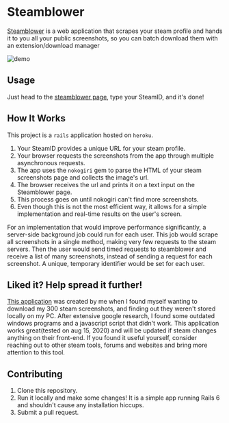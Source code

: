 # Steamblower

[Steamblower](https://steamblower.herokuapp.com/) is a web application that scrapes your steam profile and hands it to you all your public screenshots, so you can batch download them with an extension/download manager

![demo](https://user-images.githubusercontent.com/15044782/90322212-cc264480-df27-11ea-9f6a-a394596fc1de.png)

## Usage
Just head to the [steamblower page](https://steamblower.herokuapp.com/), type your SteamID, and it's done!

## How It Works
This project is a `rails` application hosted on `heroku`.
1. Your SteamID provides a unique URL for your steam profile.
2. Your browser requests the screenshots from the app through multiple asynchronous requests.
3. The app uses the `nokogiri` gem to parse the HTML of your steam screenshots page and collects the image's url.
4. The browser receives the url and prints it on a text input on the Steamblower page.
5. This process goes on until nokogiri can't find more screenshots.
6. Even though this is not the most efficient way, it allows for a simple implementation and real-time results on the user's screen.

For an implementation that would improve performance significantly, a server-side background job could run for each user. This job would scrape all screenshots in a single method, making very few requests to the steam servers. Then the user would send timed requests to steamblower and receive a list of many screenshots, instead of sending a request for each screenshot. A unique, temporary identifier would be set for each user.

## Liked it? Help spread it further!
[This application](https://steamblower.herokuapp.com/) was created by me when I found myself wanting to download my 300 steam screenshots, and finding out they weren't stored locally on my PC. After extensive google research, I found some outdated windows programs and a javascript script that didn't work. This application works great(tested on aug 15, 2020) and will be updated if steam changes anything on their front-end. If you found it useful yourself, consider reaching out to other steam tools, forums and websites and bring more attention to this tool.

## Contributing
1. Clone this repository.
2. Run it locally and make some changes! It is a simple app running Rails 6 and shouldn't cause any installation hiccups.
3. Submit a pull request.
